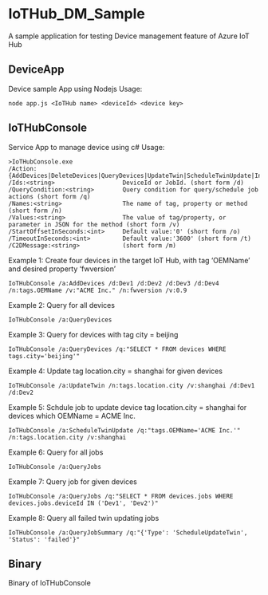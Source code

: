 # IoTHub_DM_Sample
A sample application for testing Device management feature of Azure IoT Hub


## DeviceApp
Device sample App using Nodejs 
Usage:

    node app.js <IoTHub name> <deviceId> <device key>

## IoTHubConsole
Service App to manage device using c#
Usage:

    >IoTHubConsole.exe
    /Action:{AddDevices|DeleteDevices|QueryDevices|UpdateTwin|ScheduleTwinUpdate|InvokeMethod|ScheduleDeviceMethod|QueryJobs|QueryJobSummary|CancelJobs|SendMessage}
    /Ids:<string>                   DeviceId or JobId. (short form /d)
    /QueryCondition:<string>        Query condition for query/schedule job actions (short form /q)
    /Names:<string>                 The name of tag, property or method (short form /n)
    /Values:<string>                The value of tag/property, or parameter in JSON for the method (short form /v)
    /StartOffsetInSeconds:<int>	    Default value:'0' (short form /o)
    /TimeoutInSeconds:<int>         Default value:'3600' (short form /t)
    /C2DMessage:<string>            (short form /m)
    
    

Example 1: Create four devices in the target IoT Hub, with tag ‘OEMName’ and desired property ‘fwversion’

    IoTHubConsole /a:AddDevices /d:Dev1 /d:Dev2 /d:Dev3 /d:Dev4 /n:tags.OEMName /v:"ACME Inc." /n:fwversion /v:0.9

Example 2: Query for all devices

    IoTHubConsole /a:QueryDevices
	
Example 3: Query for devices with tag city = beijing

    IoTHubConsole /a:QueryDevices /q:"SELECT * FROM devices WHERE tags.city='beijing'"

Example 4: Update tag location.city = shanghai for given devices

    IoTHubConsole /a:UpdateTwin /n:tags.location.city /v:shanghai /d:Dev1 /d:Dev2

Example 5: Schdule job to update device tag location.city = shanghai for devices which OEMName = ACME Inc.

    IoTHubConsole /a:ScheduleTwinUpdate /q:"tags.OEMName='ACME Inc.'" /n:tags.location.city /v:shanghai

Example 6: Query for all jobs

    IoTHubConsole /a:QueryJobs

Example 7: Query job for given devices

    IoTHubConsole /a:QueryJobs /q:"SELECT * FROM devices.jobs WHERE devices.jobs.deviceId IN ('Dev1', 'Dev2')"

Example 8: Query all failed twin updating jobs

    IoTHubConsole /a:QueryJobSummary /q:"{'Type': 'ScheduleUpdateTwin', 'Status': 'failed'}"

## Binary
Binary of IoTHubConsole